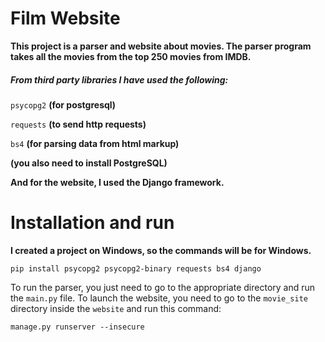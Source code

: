 # Film Website

**This project is a parser and website about movies. The parser program takes all the movies from the top 250 movies from IMDB.**
##### From third party libraries I have used the following:
```psycopg2``` **(for postgresql)**

```requests``` **(to send http requests)**

```bs4```      **(for parsing data from html markup)**

**(you also need to install PostgreSQL)**

**And for the website, I used the Django framework.**

# Installation and run

**I created a project on Windows, so the commands will be for Windows.**

```pip install psycopg2 psycopg2-binary requests bs4 django```

To run the parser, you just need to go to the appropriate directory and run the ```main.py``` file.
To launch the website, you need to go to the ```movie_site``` directory inside the ```website``` and run this command:

```manage.py runserver --insecure```

